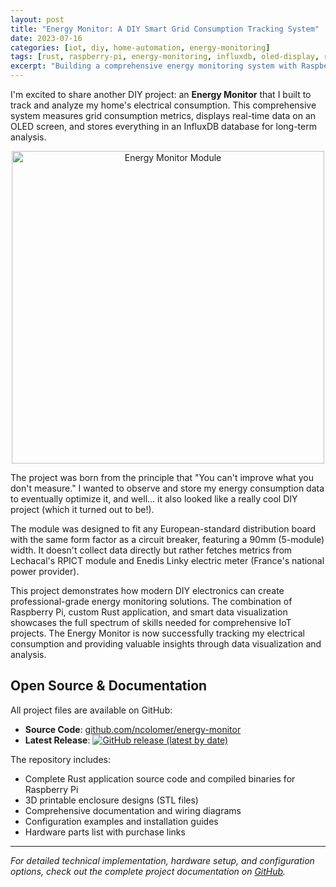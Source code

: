 ```yaml
---
layout: post
title: "Energy Monitor: A DIY Smart Grid Consumption Tracking System"
date: 2023-07-16
categories: [iot, diy, home-automation, energy-monitoring]
tags: [rust, raspberry-pi, energy-monitoring, influxdb, oled-display, rpict, linky, teleinfo]
excerpt: "Building a comprehensive energy monitoring system with Raspberry Pi, OLED display, and InfluxDB integration for tracking electrical consumption."
---
```


I'm excited to share another DIY project: an **Energy Monitor** that I built to track and analyze my home's electrical consumption. This comprehensive system measures grid consumption metrics, displays real-time data on an OLED screen, and stores everything in an InfluxDB database for long-term analysis.

<p align="center"><img height="500" alt="Energy Monitor Module" src="{{ '/assets/images/energymonitor.png' | relative_url }}" /></p>

The project was born from the principle that "You can't improve what you don't measure." I wanted to observe and store my energy consumption data to eventually optimize it, and well... it also looked like a really cool DIY project (which it turned out to be!).

The module was designed to fit any European-standard distribution board with the same form factor as a circuit breaker, featuring a 90mm (5-module) width. It doesn't collect data directly but rather fetches metrics from Lechacal's RPICT module and Enedis Linky electric meter (France's national power provider).

This project demonstrates how modern DIY electronics can create professional-grade energy monitoring solutions. The combination of Raspberry Pi, custom Rust application, and smart data visualization showcases the full spectrum of skills needed for comprehensive IoT projects. The Energy Monitor is now successfully tracking my electrical consumption and providing valuable insights through data visualization and analysis.

## Open Source & Documentation

All project files are available on GitHub:
- **Source Code**: [github.com/ncolomer/energy-monitor](https://github.com/ncolomer/energy-monitor)
- **Latest Release**: [![GitHub release (latest by date)](https://img.shields.io/github/v/release/ncolomer/energy-monitor)](https://github.com/ncolomer/energy-monitor/releases/latest)

The repository includes:
- Complete Rust application source code and compiled binaries for Raspberry Pi
- 3D printable enclosure designs (STL files)
- Comprehensive documentation and wiring diagrams
- Configuration examples and installation guides
- Hardware parts list with purchase links

---

*For detailed technical implementation, hardware setup, and configuration options, check out the complete project documentation on [GitHub](https://github.com/ncolomer/energy-monitor).*
